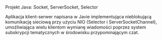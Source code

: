 Projekt Java: Socket, ServerSocket, Selector

Aplikacja klient-serwer napisana w Javie implementująca nieblokującą komunikację sieciową przy użyciu NIO (Selector i ServerSocketChannel), umożliwiająca wielu klientom wymianę wiadomości poprzez system subskrypcji tematycznych w środowisku przypominającym czat.
